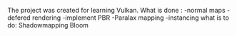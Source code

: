 The project was created for learning Vulkan.
What is done :
-normal maps
-defered rendering
-implement PBR
-Paralax mapping
-instancing
what is to do:
Shadowmapping
Bloom
